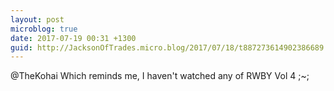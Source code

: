 ```yaml
---
layout: post
microblog: true
date: 2017-07-19 00:31 +1300
guid: http://JacksonOfTrades.micro.blog/2017/07/18/t887273614902386689.html
---
```

@TheKohai Which reminds me, I haven't watched any of RWBY Vol 4 ;~;
